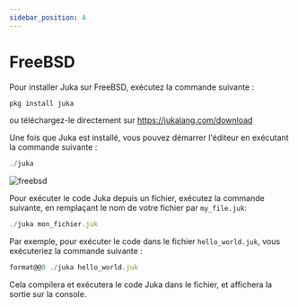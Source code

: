```yaml
---
sidebar_position: 4
---
```


# FreeBSD

Pour installer Juka sur FreeBSD, exécutez la commande suivante :

```jsx
pkg install juka
```

ou téléchargez-le directement sur https://jukalang.com/download

Une fois que Juka est installé, vous pouvez démarrer l'éditeur en exécutant la commande suivante :

```jsx
./juka
```
![freebsd](/img/freebsd.png)

Pour exécuter le code Juka depuis un fichier, exécutez la commande suivante, en remplaçant le nom de votre fichier par `my_file.juk`:

```jsx
./juka mon_fichier.juk
```

Par exemple, pour exécuter le code dans le fichier `hello_world.juk`, vous exécuteriez la commande suivante :

```jsx
format@@0 ./juka hello_world.juk
```

Cela compilera et exécutera le code Juka dans le fichier, et affichera la sortie sur la console.